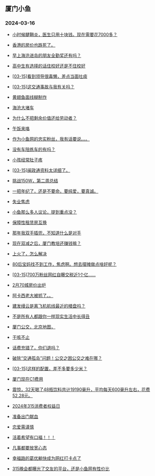 ## 厦门小鱼 
### 2024-03-16

+ [小时候腱鞘炎，医生只用十块钱。现在需要花7000多？](http://bbs.xmfish.com/read-htm-tid-18160659.html)

+ [香港的房价也跌死了。](http://bbs.xmfish.com/read-htm-tid-18160764.html)

+ [早上海沧进岛的朋友全勤奖还有吗？](http://bbs.xmfish.com/read-htm-tid-18160756.html)

+ [高中生有选择的话住校好还是不住校好](http://bbs.xmfish.com/read-htm-tid-18160692.html)

+ [[03-15]看到领导很毒懒，差点当面吐痰](http://bbs.xmfish.com/read-htm-tid-18160708.html)

+ [[03-15]这交通事故与我有关吗？](http://bbs.xmfish.com/read-htm-tid-18160873.html)

+ [黄翅鱼面线糊制作](http://bbs.xmfish.com/read-htm-tid-18160768.html)

+ [海沧大堵车](http://bbs.xmfish.com/read-htm-tid-18160733.html)

+ [为什么不把剩余价值还给劳动者？](http://bbs.xmfish.com/read-htm-tid-18160779.html)

+ [午饭来咯](http://bbs.xmfish.com/read-htm-tid-18160856.html)

+ [作为小鱼网的忠实粉丝，我有话要说。。。](http://bbs.xmfish.com/read-htm-tid-18160700.html)

+ [没有车陪练车的有吗？](http://bbs.xmfish.com/read-htm-tid-18160704.html)

+ [小孩经常肚子疼](http://bbs.xmfish.com/read-htm-tid-18160876.html)

+ [[03-15]闽政通资料太详细了。](http://bbs.xmfish.com/read-htm-tid-18160974.html)

+ [挑战150W，第二周总结](http://bbs.xmfish.com/read-htm-tid-18160930.html)

+ [一把年纪了，还是不要命，要纯爱，要真诚。](http://bbs.xmfish.com/read-htm-tid-18161004.html)

+ [失业焦虑](http://bbs.xmfish.com/read-htm-tid-18160983.html)

+ [小鱼那么多人议论，提到重点没？](http://bbs.xmfish.com/read-htm-tid-18160970.html)

+ [保障性租赁房互换](http://bbs.xmfish.com/read-htm-tid-18160944.html)

+ [那年我双手插兜，不知道什么是对手](http://bbs.xmfish.com/read-htm-tid-18160999.html)

+ [现在双减之后，厦门教培还赚钱嘛？](http://bbs.xmfish.com/read-htm-tid-18161010.html)

+ [上火了，怎么解决](http://bbs.xmfish.com/read-htm-tid-18161008.html)

+ [80后宝妈找不到工作，焦虑啊。想去摆摊做点啥好呢？](http://bbs.xmfish.com/read-htm-tid-18161106.html)

+ [[03-15]700万粉丝网红自曝交税近1个亿……](http://bbs.xmfish.com/read-htm-tid-18160938.html)

+ [2月70城房价出炉](http://bbs.xmfish.com/read-htm-tid-18160990.html)

+ [阿卡西老大被抓了。。](http://bbs.xmfish.com/read-htm-tid-18161085.html)

+ [建发缦云是离飞机航线最近的楼盘吗？](http://bbs.xmfish.com/read-htm-tid-18161049.html)

+ [不是所有人都跟你一样现实生活中长得丑](http://bbs.xmfish.com/read-htm-tid-18161121.html)

+ [厦门公交，北京地图，](http://bbs.xmfish.com/read-htm-tid-18161018.html)

+ [干咳不止](http://bbs.xmfish.com/read-htm-tid-18161109.html)

+ [话费充错了，你们退吗？](http://bbs.xmfish.com/read-htm-tid-18161026.html)

+ [破除“交通孤岛”问题！公交之困公交之难在哪？](http://bbs.xmfish.com/read-htm-tid-18161054.html)

+ [[03-15]这样的配置，差不多要多少米？](http://bbs.xmfish.com/read-htm-tid-18161112.html)

+ [厦门现在C1费用](http://bbs.xmfish.com/read-htm-tid-18161125.html)

+ [震惊，32天喝了48瓶饮料共计19190毫升，平均每天600毫升左右，花费52.28元。](http://bbs.xmfish.com/read-htm-tid-18161099.html)

+ [2024年315消费者权益日](http://bbs.xmfish.com/read-htm-tid-18161096.html)

+ [准备出门献血](http://bbs.xmfish.com/read-htm-tid-18161158.html)

+ [恋爱需谨慎](http://bbs.xmfish.com/read-htm-tid-18161211.html)

+ [活着希望有口福！！！](http://bbs.xmfish.com/read-htm-tid-18161229.html)

+ [凡事都要放宽心态](http://bbs.xmfish.com/read-htm-tid-18161080.html)

+ [幸福路的葛优躺快成为网红打卡点了](http://bbs.xmfish.com/read-htm-tid-18161218.html)

+ [315晚会都曝光了交友的平台，还是小鱼网有性价比](http://bbs.xmfish.com/read-htm-tid-18161116.html)

